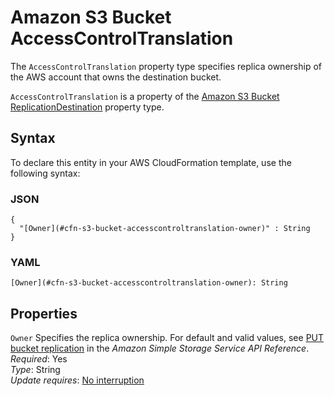 # Amazon S3 Bucket AccessControlTranslation<a name="aws-properties-s3-bucket-accesscontroltranslation"></a>

<a name="aws-properties-s3-bucket-accesscontroltranslation-description"></a>The `AccessControlTranslation` property type specifies replica ownership of the AWS account that owns the destination bucket\.

<a name="aws-properties-s3-bucket-accesscontroltranslation-inheritance"></a> `AccessControlTranslation` is a property of the [Amazon S3 Bucket ReplicationDestination](aws-properties-s3-bucket-replicationconfiguration-rules-destination.md) property type\.

## Syntax<a name="aws-properties-s3-bucket-accesscontroltranslation-syntax"></a>

To declare this entity in your AWS CloudFormation template, use the following syntax:

### JSON<a name="aws-properties-s3-bucket-accesscontroltranslation-syntax.json"></a>

```
{
  "[Owner](#cfn-s3-bucket-accesscontroltranslation-owner)" : String
}
```

### YAML<a name="aws-properties-s3-bucket-accesscontroltranslation-syntax.yaml"></a>

```
[Owner](#cfn-s3-bucket-accesscontroltranslation-owner): String
```

## Properties<a name="aws-properties-s3-bucket-accesscontroltranslation-properties"></a>

`Owner`  <a name="cfn-s3-bucket-accesscontroltranslation-owner"></a>
Specifies the replica ownership\. For default and valid values, see [PUT bucket replication](https://docs.aws.amazon.com/AmazonS3/latest/API/RESTBucketPUTreplication.html) in the *Amazon Simple Storage Service API Reference*\.  
 *Required*: Yes  
 *Type*: String  
 *Update requires*: [No interruption](using-cfn-updating-stacks-update-behaviors.md#update-no-interrupt) 